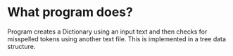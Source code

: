 
# What program does?

Program creates a Dictionary using an input text and then checks for misspelled tokens using another text file. This is implemented in a tree data structure.
